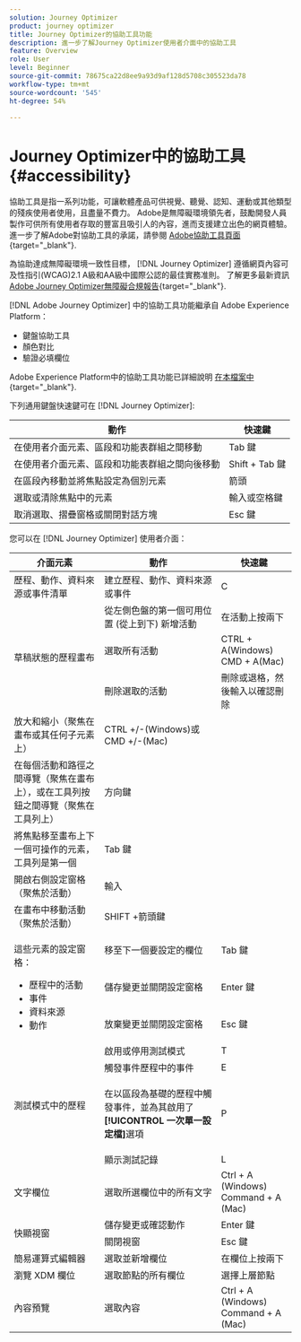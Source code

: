 ```yaml
---
solution: Journey Optimizer
product: journey optimizer
title: Journey Optimizer的協助工具功能
description: 進一步了解Journey Optimizer使用者介面中的協助工具
feature: Overview
role: User
level: Beginner
source-git-commit: 78675ca22d8ee9a93d9af128d5708c305523da78
workflow-type: tm+mt
source-wordcount: '545'
ht-degree: 54%

---
```


# Journey Optimizer中的協助工具{#accessibility}

協助工具是指一系列功能，可讓軟體產品可供視覺、聽覺、認知、運動或其他類型的殘疾使用者使用，且盡量不費力。 Adobe是無障礙環境領先者，鼓勵開發人員製作可供所有使用者存取的豐富且吸引人的內容，進而支援建立出色的網頁體驗。 進一步了解Adobe對協助工具的承諾，請參閱 [Adobe協助工具頁面](https://www.adobe.com/accessibility.html){target="_blank"}.

為協助達成無障礙環境一致性目標， [!DNL Journey Optimizer] 遵循網頁內容可及性指引(WCAG)2.1 A級和AA級中國際公認的最佳實務准則。 了解更多最新資訊 [Adobe Journey Optimizer無障礙合規報告](https://www.adobe.com/accessibility/compliance/adobe-journey-optimizer-2022.html){target="_blank"}.


[!DNL Adobe Journey Optimizer] 中的協助工具功能繼承自 Adobe Experience Platform：

* 鍵盤協助工具
* 顏色對比
* 驗證必填欄位

Adobe Experience Platform中的協助工具功能已詳細說明 [在本檔案中](https://experienceleague.adobe.com/docs/experience-platform/accessibility/features.html?lang=zh-Hant){target="_blank"}.

下列通用鍵盤快速鍵可在 [!DNL Journey Optimizer]:

| 動作 | 快速鍵 |
| --- | --- |
| 在使用者介面元素、區段和功能表群組之間移動 | Tab 鍵 |
| 在使用者介面元素、區段和功能表群組之間向後移動 | Shift + Tab 鍵 |
| 在區段內移動並將焦點設定為個別元素 | 箭頭 |
| 選取或清除焦點中的元素 | 輸入或空格鍵 |
| 取消選取、摺疊窗格或關閉對話方塊 | Esc 鍵 |

您可以在 [!DNL Journey Optimizer] 使用者介面：

<table>
  <thead>
    <tr>
      <th>介面元素</th>
      <th>動作</th>
      <th>快速鍵</th>
    </tr>
  </thead>
  <tr>
    <td>歷程、動作、資料來源或事件清單</td>
    <td>建立歷程、動作、資料來源或事件</td>
    <td>C</td>
  </tr>
  <tr>
    <td rowspan="3">草稿狀態的歷程畫布</td>
    <td>從左側色盤的第一個可用位置 (從上到下) 新增活動</td>
    <td>在活動上按兩下</td>
  </tr>
  <tr>
    <td>選取所有活動</td>
    <td>CTRL + A(Windows)<br/>CMD + A(Mac)</td>
  </tr>
  <tr>
    <td>刪除選取的活動</td>
    <td>刪除或退格，然後輸入以確認刪除</td>
  </tr>
  <tr>
    <td>放大和縮小（聚焦在畫布或其任何子元素上）</td>
    <td>CTRL +/-(Windows)或CMD +/-(Mac)</td>
  </tr>  
  <tr>
    <td>在每個活動和路徑之間導覽（聚焦在畫布上），或在工具列按鈕之間導覽（聚焦在工具列上）</td>
    <td>方向鍵</td>
  </tr>   
  <tr>
    <td>將焦點移至畫布上下一個可操作的元素，工具列是第一個</td>
    <td>Tab 鍵</td>
  </tr>  
  <tr>
    <td>開啟右側設定窗格（聚焦於活動）</td>
    <td>輸入</td>
  </tr>   
  <tr>
    <td>在畫布中移動活動（聚焦於活動）</td>
    <td>SHIFT +箭頭鍵</td>
  </tr>  
  <tr>
  <td rowspan="3">

這些元素的設定窗格：

<ul>
  <li>歷程中的活動</li>
  <li>事件</li>
  <li>資料來源</li>
  <li>動作</li>
</ul>

</td>
    <td>移至下一個要設定的欄位</td>
    <td>Tab 鍵</td>
  </tr>
  <tr>
    <td>儲存變更並關閉設定窗格</td>
    <td>Enter 鍵</td>
  </tr>
  <tr>
    <td>放棄變更並關閉設定窗格</td>
    <td>Esc 鍵</td>
  </tr>
  <tr>
    <td rowspan="4">測試模式中的歷程</td>
    <td>啟用或停用測試模式</td>
    <td>T</td>
  </tr>
  <tr>
    <td>觸發事件歷程中的事件</td>
    <td>E</td>
  </tr>
  <tr>
    <td>

在以區段為基礎的歷程中觸發事件，並為其啟用了&#x200B;**[!UICONTROL 一次單一設定檔]**&#x200B;選項

</td>
    <td>P</td>
  </tr>
  <tr>
    <td>顯示測試記錄</td>
    <td>L</td>
  </tr>
<!-- //Ajouter ce raccourci quand il marchera (actuellement, le raccourci Ctrl/Cmd+F du navigateur a priorité sur celui de AJO).//
  <tr>
    <td>Page with a search bar</td>
    <td>Select the search bar</td>
    <td>Ctrl/Command + F</td>
  </tr>
-->
  <tr>
    <td>文字欄位</td>
    <td>選取所選欄位中的所有文字</td>
    <td>Ctrl + A (Windows)<br/> Command + A (Mac)</td>
  </tr>
  <tr>
    <td rowspan="2">快顯視窗</td>
    <td>儲存變更或確認動作</td>
    <td>Enter 鍵</td>
  </tr>
  <tr>
    <td>關閉視窗</td>
    <td>Esc 鍵</td>
  </tr>
  <tr>
    <td>簡易運算式編輯器</td>
    <td>選取並新增欄位</td>
    <td>在欄位上按兩下</td>
  </tr>
  <tr>
    <td>瀏覽 XDM 欄位</td>
    <td>選取節點的所有欄位</td>
    <td>選擇上層節點</td>
  </tr>
  <tr>
    <td>內容預覽</td>
    <td>選取內容</td>
    <td>Ctrl + A (Windows)<br/> Command + A (Mac)</td>
  </tr>
</table>
